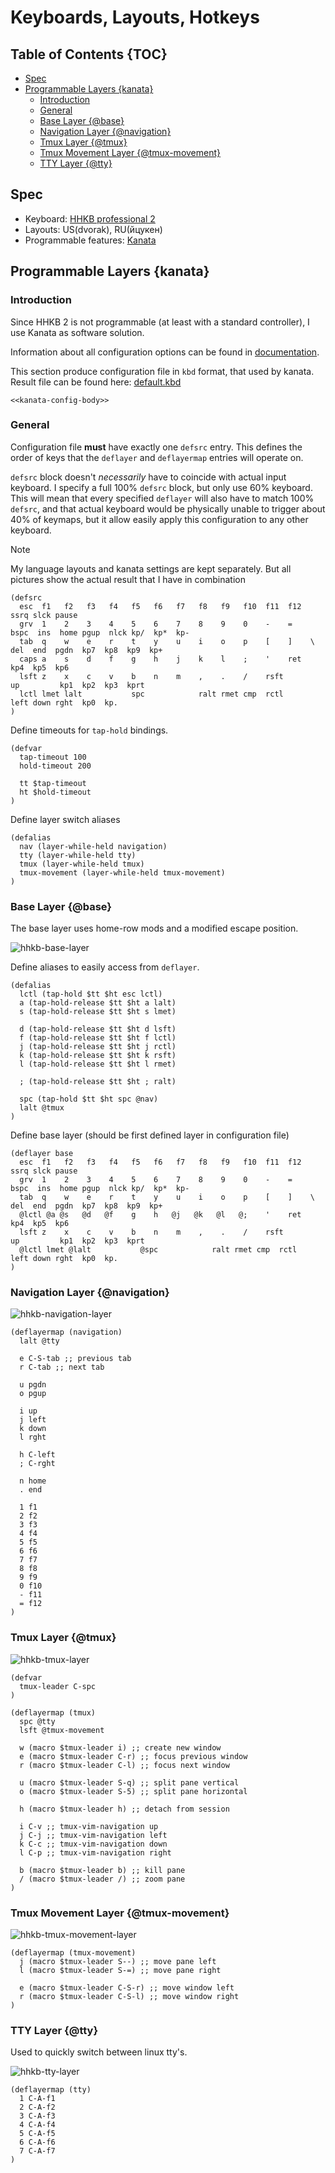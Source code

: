 # Keyboards, Layouts, Hotkeys

## Table of Contents {TOC}

<!-- toc-start -->

- [Spec](#Spec)
- [Programmable Layers {kanata}](<#Programmable Layers {kanata}>)
  - [Introduction](#Introduction)
  - [General](#General)
  - [Base Layer {@base}](<#Base Layer {@base}>)
  - [Navigation Layer {@navigation}](<#Navigation Layer {@navigation}>)
  - [Tmux Layer {@tmux}](<#Tmux Layer {@tmux}>)
  - [Tmux Movement Layer {@tmux-movement}](<#Tmux Movement Layer {@tmux-movement}>)
  - [TTY Layer {@tty}](<#TTY Layer {@tty}>)

<!-- toc-end -->

## Spec

- Keyboard: [HHKB professional 2](https://www.hhkeyboard.com/uk/products/pro2)
- Layouts: US(dvorak), RU(йцукен)
- Programmable features: [Kanata](https://github.com/jtroo/kanata)

## Programmable Layers {kanata}

### Introduction

Since HHKB 2 is not programmable (at least with a standard controller), I use Kanata as software
solution.

Information about all configuration options can be found in
[documentation](https://github.com/jtroo/kanata/blob/main/docs/config.adoc).

This section produce configuration file in `kbd` format, that used by kanata. Result file can be
found here: [default.kbd](../modules/combined/keyboard/kanata/default.kbd)

```{.kbd file=modules/combined/keyboard/kanata/default.kbd}
<<kanata-config-body>>
```

### General

Configuration file **must** have exactly one `defsrc` entry. This defines the order of keys that the
`deflayer` and `deflayermap` entries will operate on.

`defsrc` block doesn't _necessarily_ have to coincide with actual input keyboard. I specify a full
100% `defsrc` block, but only use 60% keyboard. This will mean that every specified `deflayer` will
also have to match 100% `defsrc`, and that actual keyboard would be physically unable to trigger
about 40% of keymaps, but it allow easily apply this configuration to any other keyboard.

> [!NOTE]
>
> My language layouts and kanata settings are kept separately. But all pictures show the actual
> result that I have in combination

```{.kbd #kanata-config-body}
(defsrc
  esc  f1   f2   f3   f4   f5   f6   f7   f8   f9   f10  f11  f12        ssrq slck pause
  grv  1    2    3    4    5    6    7    8    9    0    -    =    bspc  ins  home pgup  nlck kp/  kp*  kp-
  tab  q    w    e    r    t    y    u    i    o    p    [    ]    \     del  end  pgdn  kp7  kp8  kp9  kp+
  caps a    s    d    f    g    h    j    k    l    ;    '    ret                        kp4  kp5  kp6
  lsft z    x    c    v    b    n    m    ,    .    /    rsft                 up         kp1  kp2  kp3  kprt
  lctl lmet lalt           spc            ralt rmet cmp  rctl            left down rght  kp0  kp.
)
```

Define timeouts for `tap-hold` bindings.

```{.kbd #kanata-config-body}
(defvar
  tap-timeout 100
  hold-timeout 200

  tt $tap-timeout
  ht $hold-timeout
)
```

Define layer switch aliases

```{.kbd #kanata-config-body}
(defalias
  nav (layer-while-held navigation)
  tty (layer-while-held tty)
  tmux (layer-while-held tmux)
  tmux-movement (layer-while-held tmux-movement)
)
```

### Base Layer {@base}

The base layer uses home-row mods and a modified escape position.

![hhkb-base-layer](../assets/keyboard-layouts/hhkb-base-layer.png)

Define aliases to easily access from `deflayer`.

```{.kbd #kanata-config-body}
(defalias
  lctl (tap-hold $tt $ht esc lctl)
  a (tap-hold-release $tt $ht a lalt)
  s (tap-hold-release $tt $ht s lmet)

  d (tap-hold-release $tt $ht d lsft)
  f (tap-hold-release $tt $ht f lctl)
  j (tap-hold-release $tt $ht j rctl)
  k (tap-hold-release $tt $ht k rsft)
  l (tap-hold-release $tt $ht l rmet)

  ; (tap-hold-release $tt $ht ; ralt)

  spc (tap-hold $tt $ht spc @nav)
  lalt @tmux
)
```

Define base layer (should be first defined layer in configuration file)

```{.kbd #kanata-config-body}
(deflayer base
  esc  f1   f2   f3   f4   f5   f6   f7   f8   f9   f10  f11  f12        ssrq slck pause
  grv  1    2    3    4    5    6    7    8    9    0    -    =    bspc  ins  home pgup  nlck kp/  kp*  kp-
  tab  q    w    e    r    t    y    u    i    o    p    [    ]    \     del  end  pgdn  kp7  kp8  kp9  kp+
  @lctl @a @s   @d   @f    g    h   @j   @k   @l   @;    '    ret                        kp4  kp5  kp6
  lsft z    x    c    v    b    n    m    ,    .    /    rsft                 up         kp1  kp2  kp3  kprt
  @lctl lmet @lalt           @spc            ralt rmet cmp  rctl            left down rght  kp0  kp.
)
```

### Navigation Layer {@navigation}

![hhkb-navigation-layer](../assets/keyboard-layouts/hhkb-navigation-layer.png)

```{.kbd #kanata-config-body}
(deflayermap (navigation)
  lalt @tty

  e C-S-tab ;; previous tab
  r C-tab ;; next tab

  u pgdn
  o pgup

  i up
  j left
  k down
  l rght

  h C-left
  ; C-rght

  n home
  . end

  1 f1
  2 f2
  3 f3
  4 f4
  5 f5
  6 f6
  7 f7
  8 f8
  9 f9
  0 f10
  - f11
  = f12
)
```

### Tmux Layer {@tmux}

![hhkb-tmux-layer](../assets/keyboard-layouts/hhkb-tmux-layer.png)

```{.kbd #kanata-config-body}
(defvar
  tmux-leader C-spc
)

(deflayermap (tmux)
  spc @tty
  lsft @tmux-movement

  w (macro $tmux-leader i) ;; create new window
  e (macro $tmux-leader C-r) ;; focus previous window
  r (macro $tmux-leader C-l) ;; focus next window

  u (macro $tmux-leader S-q) ;; split pane vertical
  o (macro $tmux-leader S-5) ;; split pane horizontal

  h (macro $tmux-leader h) ;; detach from session

  i C-v ;; tmux-vim-navigation up
  j C-j ;; tmux-vim-navigation left
  k C-c ;; tmux-vim-navigation down
  l C-p ;; tmux-vim-navigation right

  b (macro $tmux-leader b) ;; kill pane
  / (macro $tmux-leader /) ;; zoom pane
)
```

### Tmux Movement Layer {@tmux-movement}

![hhkb-tmux-movement-layer](../assets/keyboard-layouts/hhkb-tmux-movement-layer.png)

```{.kbd #kanata-config-body}
(deflayermap (tmux-movement)
  j (macro $tmux-leader S--) ;; move pane left
  l (macro $tmux-leader S-=) ;; move pane right

  e (macro $tmux-leader C-S-r) ;; move window left
  r (macro $tmux-leader C-S-l) ;; move window right
)
```

### TTY Layer {@tty}

Used to quickly switch between linux tty's.

![hhkb-tty-layer](../assets/keyboard-layouts/hhkb-tty-layer.png)

```{.kbd #kanata-config-body}
(deflayermap (tty)
  1 C-A-f1
  2 C-A-f2
  3 C-A-f3
  4 C-A-f4
  5 C-A-f5
  6 C-A-f6
  7 C-A-f7
)
```
